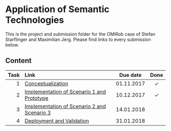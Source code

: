 # Application of Semantic Technologies

This is the project and submission folder for the OMiRob case of Stefan Starflinger and Maximilian Jerg. Please find links to every submission below.

## Content

| Task | Link | Due date | Done |
| ---: | :--- |:-------------:| :---: |
| 1 | [Conceptualization](1_conceptualization/README.md) | 01.11.2017 | ✓ |
| 2 | [Implementation of Scenario 1 and Prototype](2_scenario_1/README.md) | 10.12.2017 | ✓ |
| 3 | [Implementation of Scenario 2 and Scenario 3](3_scenario_2_3/README.md) | 14.01.2018 | |
| 4 | [Deployment and Validation](4_deployment_and_validation/README.md) | 31.01.2018 | |



